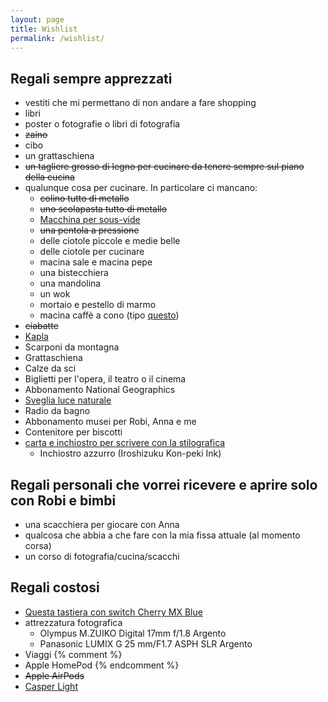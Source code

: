 ```yaml
---
layout: page
title: Wishlist
permalink: /wishlist/
---
```


## Regali sempre apprezzati

* vestiti che mi permettano di non andare a fare shopping
* libri
* poster o fotografie o libri di fotografia
* ~~zaino~~
* cibo
* un grattaschiena
* ~~un tagliere grosso di legno per cucinare da tenere sempre sul piano della cucina~~
* qualunque cosa per cucinare. In particolare ci mancano:
    * ~~colino tutto di metallo~~
    * ~~uno scolapasta tutto di metallo~~
    * [Macchina per sous-vide](https://www.amazon.it/Sous-Vide-Stick-generazione-temperatura/dp/B01N5K7U2D/)
    * ~~una pentola a pressione~~ 
    * delle ciotole piccole e medie belle
    * delle ciotole per cucinare
    * macina sale e macina pepe
    * una bistecchiera
    * una mandolina
    * un wok
    * mortaio e pestello di marmo
    * macina caffè a cono (tipo [questo](https://www.amazon.it/Krups-GVX242-Macinacaff%C3%A8-Macinatura-Grossa/dp/B000IWHXH8/ref=cm_cr_arp_d_product_top?ie=UTF8)) 
* ~~ciabatte~~
* [Kapla](https://www.amazon.it/Kapla-280-Libro-blu-3/dp/B000ZBVEAE/ref=sr_1_1?__mk_it_IT=%C3%85M%C3%85%C5%BD%C3%95%C3%91&keywords=kapla&qid=1571476752&s=kitchen&sr=1-1-catcorr)
* Scarponi da montagna
* Grattaschiena
* Calze da sci
* Biglietti per l'opera, il teatro o il cinema
* Abbonamento National Geographics
* [Sveglia luce naturale](https://www.besty5.com/migliori-simulatori-alba/)
* Radio da bagno
* Abbonamento musei per Robi, Anna e me
* Contenitore per biscotti
* [carta e inchiostro per scrivere con la stilografica](https://www.jetpens.com/blog/the-best-fountain-pen-paper/pt/730)
    * Inchiostro azzurro (Iroshizuku Kon-peki Ink)

## Regali personali che vorrei ricevere e aprire solo con Robi e bimbi

* una scacchiera per giocare con Anna
* qualcosa che abbia a che fare con la mia fissa attuale (al momento corsa)
* un corso di fotografia/cucina/scacchi

## Regali costosi

* [Questa tastiera con switch Cherry MX Blue](https://www.wasdkeyboards.com/index.php/products/code-keyboard/code-104-key-mechanical-keyboard-2930.html)
* attrezzatura fotografica
    * Olympus M.ZUIKO Digital 17mm f/1.8 Argento
    * Panasonic LUMIX G 25 mm/F1.7 ASPH SLR Argento
* Viaggi
{% comment %}
* Apple HomePod
{% endcomment %}
* ~~Apple AirPods~~
* [Casper Light](https://casper.com/glow-light/)
